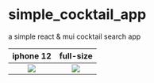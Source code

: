 # simple_cocktail_app

a simple react & mui cocktail search app 


iphone 12             |  full-size 
:-------------------------:|:-------------------------:
![](https://i.ibb.co/pdbf7dg/Screenshot-2023-03-06-175146.png)  |  ![](https://i.ibb.co/7GhMxSR/Screenshot-2023-03-06-174702.png)

